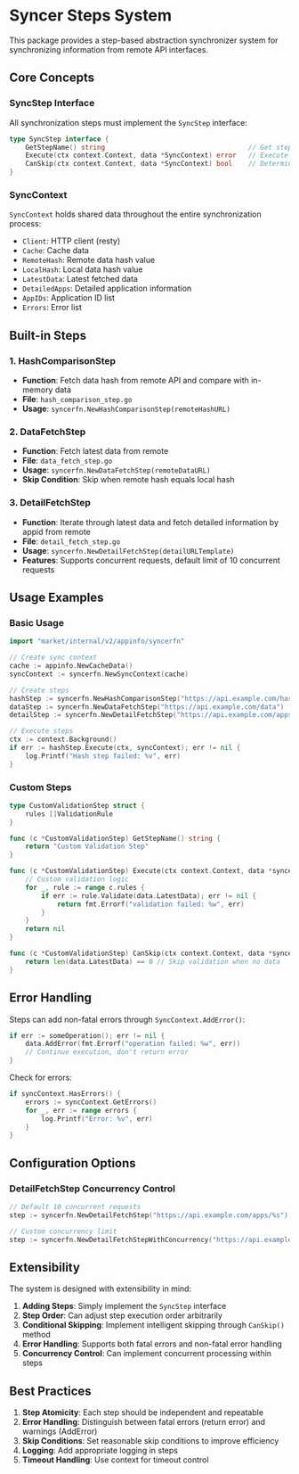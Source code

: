 # Syncer Steps System

This package provides a step-based abstraction synchronizer system for synchronizing information from remote API interfaces.

## Core Concepts

### SyncStep Interface
All synchronization steps must implement the `SyncStep` interface:
```go
type SyncStep interface {
    GetStepName() string                                    // Get step name
    Execute(ctx context.Context, data *SyncContext) error   // Execute step logic
    CanSkip(ctx context.Context, data *SyncContext) bool    // Determine if step can be skipped
}
```

### SyncContext
`SyncContext` holds shared data throughout the entire synchronization process:
- `Client`: HTTP client (resty)
- `Cache`: Cache data
- `RemoteHash`: Remote data hash value
- `LocalHash`: Local data hash value  
- `LatestData`: Latest fetched data
- `DetailedApps`: Detailed application information
- `AppIDs`: Application ID list
- `Errors`: Error list

## Built-in Steps

### 1. HashComparisonStep
- **Function**: Fetch data hash from remote API and compare with in-memory data
- **File**: `hash_comparison_step.go`
- **Usage**: `syncerfn.NewHashComparisonStep(remoteHashURL)`

### 2. DataFetchStep
- **Function**: Fetch latest data from remote
- **File**: `data_fetch_step.go`
- **Usage**: `syncerfn.NewDataFetchStep(remoteDataURL)`
- **Skip Condition**: Skip when remote hash equals local hash

### 3. DetailFetchStep
- **Function**: Iterate through latest data and fetch detailed information by appid from remote
- **File**: `detail_fetch_step.go`  
- **Usage**: `syncerfn.NewDetailFetchStep(detailURLTemplate)`
- **Features**: Supports concurrent requests, default limit of 10 concurrent requests

## Usage Examples

### Basic Usage
```go
import "market/internal/v2/appinfo/syncerfn"

// Create sync context
cache := appinfo.NewCacheData()
syncContext := syncerfn.NewSyncContext(cache)

// Create steps
hashStep := syncerfn.NewHashComparisonStep("https://api.example.com/hash")
dataStep := syncerfn.NewDataFetchStep("https://api.example.com/data")  
detailStep := syncerfn.NewDetailFetchStep("https://api.example.com/apps/%s")

// Execute steps
ctx := context.Background()
if err := hashStep.Execute(ctx, syncContext); err != nil {
    log.Printf("Hash step failed: %v", err)
}
```

### Custom Steps
```go
type CustomValidationStep struct {
    rules []ValidationRule
}

func (c *CustomValidationStep) GetStepName() string {
    return "Custom Validation Step"
}

func (c *CustomValidationStep) Execute(ctx context.Context, data *syncerfn.SyncContext) error {
    // Custom validation logic
    for _, rule := range c.rules {
        if err := rule.Validate(data.LatestData); err != nil {
            return fmt.Errorf("validation failed: %w", err)
        }
    }
    return nil
}

func (c *CustomValidationStep) CanSkip(ctx context.Context, data *syncerfn.SyncContext) bool {
    return len(data.LatestData) == 0 // Skip validation when no data
}
```

## Error Handling

Steps can add non-fatal errors through `SyncContext.AddError()`:
```go
if err := someOperation(); err != nil {
    data.AddError(fmt.Errorf("operation failed: %w", err))
    // Continue execution, don't return error
}
```

Check for errors:
```go
if syncContext.HasErrors() {
    errors := syncContext.GetErrors()
    for _, err := range errors {
        log.Printf("Error: %v", err)
    }
}
```

## Configuration Options

### DetailFetchStep Concurrency Control
```go
// Default 10 concurrent requests
step := syncerfn.NewDetailFetchStep("https://api.example.com/apps/%s")

// Custom concurrency limit
step := syncerfn.NewDetailFetchStepWithConcurrency("https://api.example.com/apps/%s", 20)
```

## Extensibility

The system is designed with extensibility in mind:

1. **Adding Steps**: Simply implement the `SyncStep` interface
2. **Step Order**: Can adjust step execution order arbitrarily
3. **Conditional Skipping**: Implement intelligent skipping through `CanSkip()` method
4. **Error Handling**: Supports both fatal errors and non-fatal error handling
5. **Concurrency Control**: Can implement concurrent processing within steps

## Best Practices

1. **Step Atomicity**: Each step should be independent and repeatable
2. **Error Handling**: Distinguish between fatal errors (return error) and warnings (AddError)
3. **Skip Conditions**: Set reasonable skip conditions to improve efficiency
4. **Logging**: Add appropriate logging in steps
5. **Timeout Handling**: Use context for timeout control 